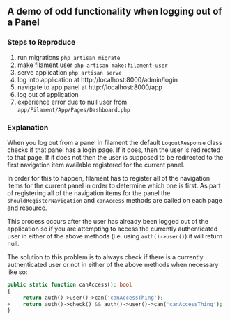 ## A demo of odd functionality when logging out of a Panel

### Steps to Reproduce

1. run migrations `php artisan migrate`
2. make filament user `php artisan make:filament-user`
3. serve application `php artisan serve`
4. log into application at http://localhost:8000/admin/login
5. navigate to app panel at http://localhost:8000/app
6. log out of application
7. experience error due to null user from `app/Filament/App/Pages/Dashboard.php`

### Explanation

When you log out from a panel in filament the default `LogoutResponse` class checks if that panel has a login page. If it does, then the user is redirected to that page. If it does not then the user is supposed to be redirected to the first navigation item available registered for the current panel.

In order for this to happen, filament has to register all of the navigation items for the current panel in order to determine which one is first. As part of registering all of the navigation items for the panel the `shouldRegisterNavigation` and `canAccess` methods are called on each page and resource.

This process occurs after the user has already been logged out of the application so if you are attempting to access the currently authenticated user in either of the above methods (i.e. using `auth()->user()`) it will return null.

The solution to this problem is to always check if there is a currently authenticated user or not in either of the above methods when necessary like so:

```php
public static function canAccess(): bool
{
-    return auth()->user()->can('canAccessThing');
+    return auth()->check() && auth()->user()->can('canAccessThing');
}
```
